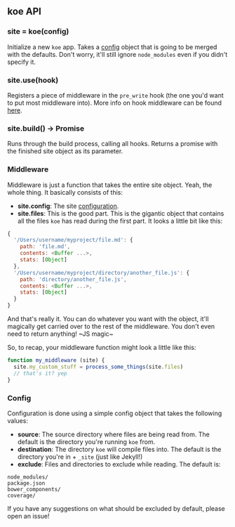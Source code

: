 ## koe API

### site = koe(config)

Initialize a new `koe` app. Takes a [config](#config) object that is going to be
merged with the defaults. Don't worry, it'll still ignore `node_modules` even if
you didn't specify it.

### site.use(hook)

Registers a piece of middleware in the `pre_write` hook (the one you'd want to
put most middleware into). More info on hook middleware can be found
[here](#middleware).

### site.build() -> Promise

Runs through the build process, calling all hooks. Returns a promise with the
finished site object as its parameter.

### Middleware

Middleware is just a function that takes the entire site object. Yeah, the whole
thing. It basically consists of this:

- __site.config__: The site [configuration](#config).
- __site.files__: This is the good part. This is the gigantic object that
  contains all the files `koe` has read during the first part. It looks a little
  bit like this:

```js
{
  '/Users/username/myproject/file.md': {
    path: 'file.md',
    contents: <Buffer ...>,
    stats: [Object]
  },
  '/Users/username/myproject/directory/another_file.js': {
    path: 'directory/another_file.js',
    contents: <Buffer ...>,
    stats: [Object]
  }
}
```

And that's really it. You can do whatever you want with the object, it'll
magically get carried over to the rest of the middleware. You don't even need
to return anything! ~JS magic~

So, to recap, your middleware function might look a little like this:

```js
function my_middleware (site) {
  site.my_custom_stuff = process_some_things(site.files)
  // that's it? yep
}
```

### Config

Configuration is done using a simple config object that takes the following
values:

- __source__: The source directory where files are being read from. The default
  is the directory you're running `koe` from.
- __destination__: The directory `koe` will compile files into. The default is
  the directory you're in + `_site` (just like Jekyll!)
- __exclude__: Files and directories to exclude while reading. The default is:

```
node_modules/
package.json
bower_components/
coverage/
```

If you have any suggestions on what should be excluded by default, please open
an issue!
